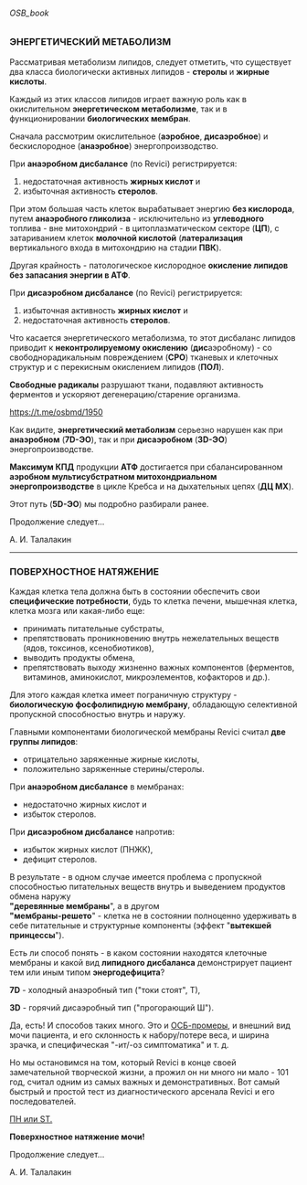 ###### OSB_book
### ЭНЕРГЕТИЧЕСКИЙ МЕТАБОЛИЗМ

Рассматривая метаболизм липидов, следует отметить, что существует два класса биологически активных липидов - **стеролы** и **жирные кислоты**.

Каждый из этих классов липидов играет важную роль как в окислительном **энергетическом метаболизме**, так и в функционировании **биологических мембран**.

Сначала рассмотрим окислительное (**аэробное**, **дисаэробное**) и бескислородное (**анаэробное**) энергопроизводство.

При **анаэробном дисбалансе** (по Revici) регистрируется: 
1. недостаточная активность **жирных кислот** и 
2. избыточная активность **стеролов**.

При этом большая часть клеток вырабатывает энергию **без кислорода**, путем **анаэробного гликолиза** - исключительно из **углеводного** топлива - вне митохондрий - в цитоплазматическом секторе (**ЦП**), с затариванием клеток **молочной кислотой** (**латерализация** вертикального входа в митохондрию на стадии **ПВК**).

Другая крайность - патологическое кислородное **окисление липидов без запасания энергии в АТФ**.

При **дисаэробном дисбалансе** (по Revici) регистрируется: 
1. избыточная активность **жирных кислот** и 
2. недостаточная активность **стеролов**.

Что касается энергетического метаболизма, то этот дисбаланс липидов приводит к **неконтролируемому окислению** (**дис**аэробному) - со свободнорадикальным повреждением (**СРО**) тканевых и клеточных структур и с перекисным окислением липидов (**ПОЛ**).

**Свободные радикалы** разрушают ткани, подавляют активность ферментов и ускоряют дегенерацию/старение организма.

https://t.me/osbmd/1950

Как видите, **энергетический метаболизм** серьезно нарушен как при **анаэробном** (**7D-ЭО**), так и при **дисаэробном** (**3D-ЭО**) энергопроизводстве.

**Максимум КПД** продукции **АТФ** достигается при сбалансированном **аэробном мультисубстратном митохондриальном энергопроизводстве** в цикле Кребса и на дыхательных цепях (**ДЦ МХ**).

Этот путь (**5D-ЭО**) мы подробно разбирали ранее.

Продолжение следует...

А. И. Талалакин

***
### ПОВЕРХНОСТНОЕ НАТЯЖЕНИЕ

Каждая клетка тела должна быть в состоянии обеспечить свои **специфические потребности**, будь то клетка печени, мышечная клетка, клетка мозга или какая-либо еще:
- принимать питательные субстраты,
- препятствовать проникновению внутрь нежелательных веществ (ядов, токсинов, ксенобиотиков),
- выводить продукты обмена, 
- препятствовать выходу жизненно важных компонентов (ферментов, витаминов, аминокислот, микроэлементов, кофакторов и др.).

Для этого каждая клетка имеет пограничную структуру - **биологическую фосфолипидную мембрану**, обладающую селективной пропускной способностью внутрь и наружу.

Главными компонентами биологической мембраны Revici считал **две группы липидов**: 
- отрицательно заряженные жирные кислоты,
- положительно заряженные стерины/стеролы.

При **анаэробном дисбалансе** в мембранах:
- недостаточно жирных кислот и 
- избыток стеролов.

При **дисаэробном дисбалансе** напротив:
- избыток жирных кислот (ПНЖК),
- дефицит стеролов.

В результате - в одном случае имеется проблема с пропускной способностью питательных веществ внутрь и выведением продуктов обмена наружу  
**"деревянные мембраны**", а в другом  
**"мембраны-решето**" - клетка не в состоянии полноценно удерживать в себе питательные и структурные компоненты (эффект "**вытекшей принцессы**").

Есть ли способ понять - в каком состоянии находятся клеточные мембраны и какой вид **липидного дисбаланса** демонстрирует пациент тем или иным типом **энергодефицита**?

**7D** - холодный анаэробный тип ("токи стоят", Т),

**3D** - горячий дисаэробный тип ("прогорающий Ш").

Да, есть! И способов таких много. Это и [ОСБ-промеры](https://talalakinai.github.io/OSB/!0SB_Instructio.html#0sb_instructio), и внешний вид мочи пациента, и его склонность к набору/потере веса, и ширина зрачка, и специфическая "-ит/-оз симптоматика" и т. д. 

Но мы остановимся на том, который Revici в конце своей замечательной творческой жизни, а прожил он ни много ни мало - 101 год, считал одним из самых важных и демонстративных. Вот самый быстрый и простой тест из диагностического арсенала Revici и его последователей.

[ПН или ST.](https://t.me/osbmd/4345)

**Поверхностное натяжение мочи!**

Продолжение следует...

А. И. Талалакин
